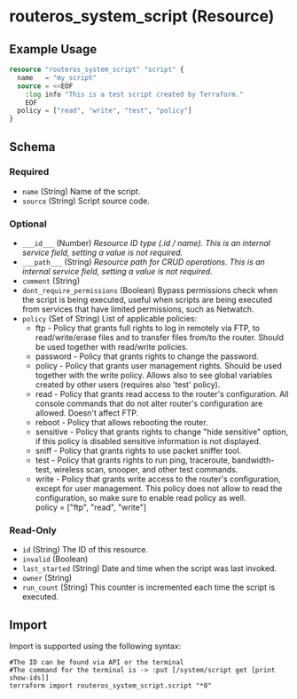 # routeros_system_script (Resource)


## Example Usage
```terraform
resource "routeros_system_script" "script" {
  name   = "my_script"
  source = <<EOF
    :log info "This is a test script created by Terraform."
    EOF
  policy = ["read", "write", "test", "policy"]
}
```

<!-- schema generated by tfplugindocs -->
## Schema

### Required

- `name` (String) Name of the script.
- `source` (String) Script source code.

### Optional

- `___id___` (Number) <em>Resource ID type (.id / name). This is an internal service field, setting a value is not required.</em>
- `___path___` (String) <em>Resource path for CRUD operations. This is an internal service field, setting a value is not required.</em>
- `comment` (String)
- `dont_require_permissions` (Boolean) Bypass permissions check when the script is being executed, useful when scripts are being executed from services that have limited permissions, such as Netwatch.
- `policy` (Set of String) List of applicable policies:
	* ftp - Policy that grants full rights to log in remotely via FTP, to read/write/erase files and to transfer files from/to the router. Should be used together with read/write policies.  
	* password - Policy that grants rights to change the password.  
	* policy - Policy that grants user management rights. Should be used together with the write policy. Allows also to see global variables created by other users (requires also 'test' policy).  
	* read - Policy that grants read access to the router's configuration. All console commands that do not alter router's configuration are allowed. Doesn't affect FTP.  
	* reboot - Policy that allows rebooting the router.  
	* sensitive - Policy that grants rights to change "hide sensitive" option, if this policy is disabled sensitive information is not displayed.  
	* sniff - Policy that grants rights to use packet sniffer tool.  
	* test - Policy that grants rights to run ping, traceroute, bandwidth-test, wireless scan, snooper, and other test commands.  
	* write - Policy that grants write access to the router's configuration, except for user management. This policy does not allow to read the configuration, so make sure to enable read policy as well.  
policy = ["ftp", "read", "write"]

### Read-Only

- `id` (String) The ID of this resource.
- `invalid` (Boolean)
- `last_started` (String) Date and time when the script was last invoked.
- `owner` (String)
- `run_count` (String) This counter is incremented each time the script is executed.

## Import
Import is supported using the following syntax:
```shell
#The ID can be found via API or the terminal
#The command for the terminal is -> :put [/system/script get [print show-ids]]
terraform import routeros_system_script.script "*0"
```
